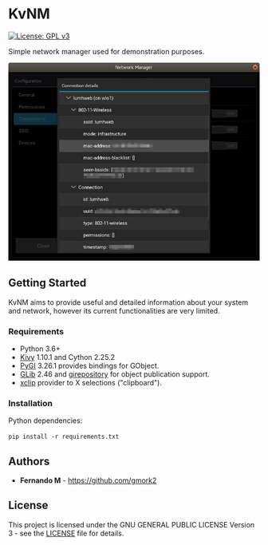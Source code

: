 # KvNM

[![License: GPL v3](https://img.shields.io/badge/License-GPLv3-blue.svg)](https://www.gnu.org/licenses/gpl-3.0)

Simple network manager used for demonstration purposes.

![photo](images/kvnm.png)

## Getting Started
KvNM aims to provide useful and detailed information about your system
and network, however its current functionalities are very limited.

### Requirements
* Python 3.6+
* [Kivy](https://kivy.org/docs/gettingstarted/installation.html)
1.10.1 and Cython 2.25.2
* [PyGI](https://pygobject.readthedocs.io/) 3.26.1 provides bindings
for GObject.
* [GLib](https://developer.gnome.org/glib/) 2.46 and
[girepository](https://wiki.gnome.org/Projects/GObjectIntrospection)
for object publication support.
* [xclip](https://github.com/astrand/xclip) provider to X selections 
("clipboard").

### Installation
Python dependencies:

`pip install -r requirements.txt`

## Authors

* **Fernando M** - https://github.com/gmork2

## License
This project is licensed under the GNU GENERAL PUBLIC LICENSE
Version 3 - see the [LICENSE](LICENSE) file for details.

